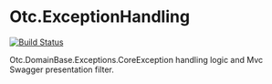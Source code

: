 # Otc.ExceptionHandling
[![Build Status](https://travis-ci.org/OleConsignado/otc-exception-handling.svg?branch=master)](https://travis-ci.org/OleConsignado/otc-exception-handling)

Otc.DomainBase.Exceptions.CoreException handling logic and Mvc Swagger presentation filter. 